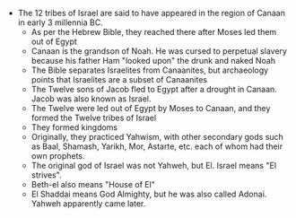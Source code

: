 - The 12 tribes of Israel are said to have appeared in the region of Canaan in early 3 millennia BC.
	- As per the Hebrew Bible, they reached there after Moses led them out of Egypt
	- Canaan is the grandson of Noah. He was cursed to perpetual slavery because his father Ham "looked upon" the drunk and naked Noah
	- The Bible separates Israelites from Canaanites, but archaeology points that Israelites are a subset of Canaanites
	- The Twelve sons of Jacob fled to Egypt after a drought in Canaan. Jacob was also known as Israel.
	- The Twelve were led out of Egypt by Moses to Canaan, and they formed the Twelve tribes of Israel
	- They formed kingdoms
	- Originally, they practiced Yahwism, with other secondary gods such as Baal, Shamash, Yarikh, Mor, Astarte, etc. each of whom had their own prophets.
	- The original god of Israel was not Yahweh, but El. Israel means "El strives".
	- Beth-el also means "House of El"
	- El Shaddai means God Almighty, but he was also called Adonai. Yahweh apparently came later.